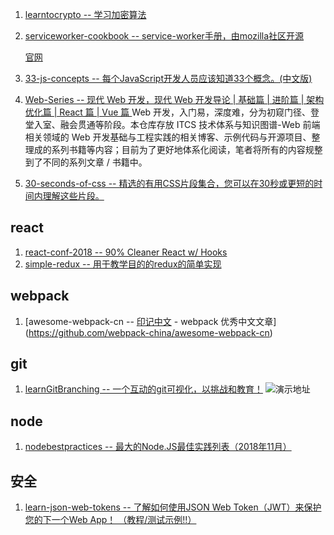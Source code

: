1. [learntocrypto -- 学习加密算法](https://github.com/sodium-friends/learntocrypto)
2. [serviceworker-cookbook -- service-worker手册，由mozilla社区开源](https://github.com/mozilla/serviceworker-cookbook)

    [官网](https://serviceworke.rs/)
3. [33-js-concepts -- 每个JavaScript开发人员应该知道33个概念。(中文版)](https://github.com/stephentian/33-js-concepts)
4. [Web-Series -- 现代 Web 开发，现代 Web 开发导论 | 基础篇 | 进阶篇 | 架构优化篇 | React 篇 | Vue 篇 ](https://github.com/wxyyxc1992/Web-Series)Web 开发，入门易，深度难，分为初窥门径、登堂入室、融会贯通等阶段。本仓库存放 ITCS 技术体系与知识图谱-Web 前端相关领域的 Web 开发基础与工程实践的相关博客、示例代码与开源项目、整理成的系列书籍等内容；目前为了更好地体系化阅读，笔者将所有的内容规整到了不同的系列文章 / 书籍中。
5. [30-seconds-of-css -- 精选的有用CSS片段集合，您可以在30秒或更短的时间内理解这些片段。](https://github.com/30-seconds/30-seconds-of-css)
## react
1. [react-conf-2018 -- 90% Cleaner React w/ Hooks](https://github.com/ryanflorence/react-conf-2018)
2. [simple-redux -- 用于教学目的的redux的简单实现](https://github.com/eddyerburgh/simple-redux)
## webpack
1. [awesome-webpack-cn -- [印记中文](https://docschina.org/) - webpack 优秀中文文章](https://github.com/webpack-china/awesome-webpack-cn)
## git
1. [learnGitBranching -- 一个互动的git可视化，以挑战和教育！](https://github.com/pcottle/learnGitBranching)
    ![演示地址](https://learngitbranching.js.org/?demo)
## node
1. [nodebestpractices -- 最大的Node.JS最佳实践列表（2018年11月）](https://github.com/i0natan/nodebestpractices)
## 安全
1. [learn-json-web-tokens -- 了解如何使用JSON Web Token（JWT）来保护您的下一个Web App！ （教程/测试示例!!）](https://github.com/dwyl/learn-json-web-tokens)